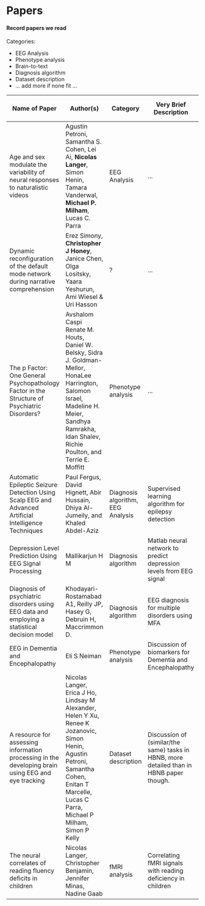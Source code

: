 # Papers
#### Record papers we read
Categories:
  * EEG Analysis
  * Phenotype analysis
  * Brain-to-text
  * Diagnosis algorithm
  * Dataset description
  * ... add more if none fit ...
  
| Name of Paper | Author(s) | Category | Very Brief Description | Deliverable Date Read | Link to Notes | Link to Article |
| ------------- | --------- | -------- | ---------------------- | ----------------------| ------------- | --------------- |
| Age and sex modulate the variability of neural responses to naturalistic videos | Agustin Petroni, Samantha S. Cohen, Lei Ai,  **Nicolas Langer**, Simon Henin,  Tamara Vanderwal,  **Michael P. Milham**,  Lucas C. Parra | EEG Analysis | ... | ... | ... | [link](http://www.biorxiv.org/content/early/2017/07/14/089060) |
| Dynamic reconfiguration of the default mode network during narrative comprehension | Erez Simony, **Christopher J Honey**, Janice Chen, Olga Lositsky, Yaara Yeshurun, Ami Wiesel & Uri Hasson | ? | ... | ... | ... | [link](https://www.nature.com/articles/ncomms12141) |
| The p Factor: One General Psychopathology Factor in the Structure of Psychiatric Disorders? | Avshalom Caspi Renate M. Houts, Daniel W. Belsky, Sidra J. Goldman-Mellor, HonaLee Harrington, Salomon Israel, Madeline H. Meier, Sandhya Ramrakha, Idan Shalev, Richie Poulton, and Terrie E. Moffitt | Phenotype analysis | ... | ... | ... | [link](https://www.ncbi.nlm.nih.gov/pmc/articles/PMC4209412/) |
| Automatic Epileptic Seizure Detection Using Scalp EEG and Advanced Artificial Intelligence Techniques | Paul Fergus, David Hignett, Abir Hussain, Dhiya Al-Jumeily, and Khaled Abdel-Aziz | Diagnosis algorithm, EEG Analysis | Supervised learning algorithm for epilepsy detection | 9/6 | [link](https://docs.google.com/document/d/1Pl82Dh15fBF12hfiJQ4s0gc2IurgA-K2dw1746Wa7iM/edit?usp=sharing) | [link](https://www.hindawi.com/journals/bmri/2015/986736/) |
| Depression Level Prediction Using EEG Signal Processing | Mallikarjun H M | Diagnosis algorithm | Matlab neural network to predict depression levels from EEG signal | 9/6 | [link](https://docs.google.com/document/d/1gbmYc4ea7XyumNKhId7-p0fsobH_0nU6VPQ5khAiDAk/edit?usp=sharing) | [link](https://www.deepdyve.com/lp/institute-of-electrical-and-electronics-engineers/depression-level-prediction-using-eeg-signal-processing-3mwha0cjto) |
| Diagnosis of psychiatric disorders using EEG data and employing a statistical decision model | Khodayari-Rostamabad A1, Reilly JP, Hasey G, Debruin H, Maccrimmon D. | Diagnosis algorithm | EEG diagnosis for multiple disorders using MFA | 9/6 | [link](https://drive.google.com/file/d/0B7U7nZyDc8fLUW1fUXRiMkVEYXc/view?usp=sharing) | [link](https://www.ncbi.nlm.nih.gov/pubmed/21097280) |
| EEG in Dementia and Encephalopathy | Eli S Neiman | Phenotype analysis | Discussion of biomarkers for Dementia and Encephalopathy | 9/6 | [link](https://docs.google.com/document/d/18VJaRN-ucmFivnHEkXhQoSNGZCutfBPsBB7htTpIHV4/edit?usp=sharing) | [link](http://emedicine.medscape.com/article/1138235-overview) |
| A resource for assessing information processing in the developing brain using EEG and eye tracking | Nicolas Langer, Erica J Ho, Lindsay M Alexander, Helen Y Xu, Renee K Jozanovic, Simon Henin, Agustin Petroni, Samantha Cohen, Enitan T Marcelle, Lucas C Parra, Michael P Milham, Simon P Kelly | Dataset description | Discussion of (similar/the same) tasks in HBNB, more detailed than in HBNB paper though. | ... | ... | [link](https://www.ncbi.nlm.nih.gov/pmc/articles/PMC5387929/) |
| The neural correlates of reading fluency deficits in children | Nicolas Langer, Christopher Benjamin, Jennifer Minas, Nadine Gaab | fMRI analysis | Correlating fMRI signals with reading deficiency in children | ... | ... | [link](https://academic.oup.com/cercor/article/25/6/1441/298968/The-Neural-Correlates-of-Reading-Fluency-Deficits) |
